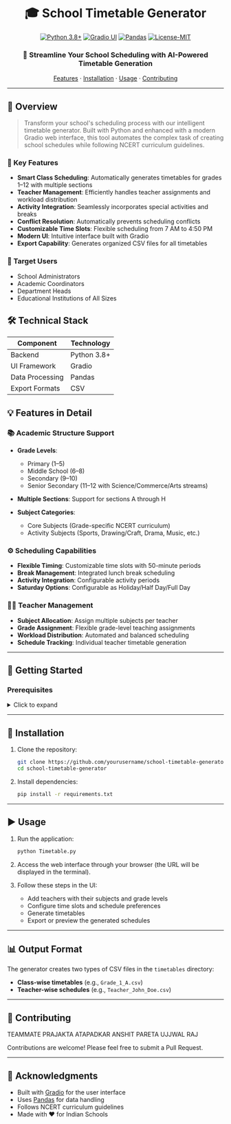 <div align="center">

# 🎓 School Timetable Generator

[![Python 3.8+](https://img.shields.io/badge/Python-3.8%2B-blue.svg)](https://www.python.org/downloads/)
[![Gradio UI](https://img.shields.io/badge/Gradio-UI-orange.svg)](https://gradio.app/)
[![Pandas](https://img.shields.io/badge/Pandas-Data-red.svg)](https://pandas.pydata.org/)
[![License-MIT](https://img.shields.io/badge/License-MIT-blue.svg)](LICENSE)

### 🚀 Streamline Your School Scheduling with AI-Powered Timetable Generation

[Features](#features-in-detail) · [Installation](#installation) · [Usage](#usage) · [Contributing](#contributing)

</div>

---

## 🌟 Overview

> Transform your school's scheduling process with our intelligent timetable generator. Built with Python and enhanced with a modern Gradio web interface, this tool automates the complex task of creating school schedules while following NCERT curriculum guidelines.

### 📝 Key Features

* **Smart Class Scheduling**: Automatically generates timetables for grades 1–12 with multiple sections
* **Teacher Management**: Efficiently handles teacher assignments and workload distribution
* **Activity Integration**: Seamlessly incorporates special activities and breaks
* **Conflict Resolution**: Automatically prevents scheduling conflicts
* **Customizable Time Slots**: Flexible scheduling from 7 AM to 4:50 PM
* **Modern UI**: Intuitive interface built with Gradio
* **Export Capability**: Generates organized CSV files for all timetables

### 🎯 Target Users

* School Administrators
* Academic Coordinators
* Department Heads
* Educational Institutions of All Sizes

## 🛠️ Technical Stack

| Component       | Technology  |
| --------------- | ----------- |
| Backend         | Python 3.8+ |
| UI Framework    | Gradio      |
| Data Processing | Pandas      |
| Export Formats  | CSV         |

## 💡 Features in Detail

### 📚 Academic Structure Support

* **Grade Levels**:

  * Primary (1–5)
  * Middle School (6–8)
  * Secondary (9–10)
  * Senior Secondary (11–12 with Science/Commerce/Arts streams)
* **Multiple Sections**: Support for sections A through H
* **Subject Categories**:

  * Core Subjects (Grade-specific NCERT curriculum)
  * Activity Subjects (Sports, Drawing/Craft, Drama, Music, etc.)

### ⚙️ Scheduling Capabilities

* **Flexible Timing**: Customizable time slots with 50-minute periods
* **Break Management**: Integrated lunch break scheduling
* **Activity Integration**: Configurable activity periods
* **Saturday Options**: Configurable as Holiday/Half Day/Full Day

### 👩‍🏫 Teacher Management

* **Subject Allocation**: Assign multiple subjects per teacher
* **Grade Assignment**: Flexible grade-level teaching assignments
* **Workload Distribution**: Automated and balanced scheduling
* **Schedule Tracking**: Individual teacher timetable generation

---

## 🚀 Getting Started

### Prerequisites

<details>
<summary>Click to expand</summary>

* Python 3.8 or higher
* Required Python packages:

  ```bash
  pip install pandas gradio
  ```

</details>

---

## 🔧 Installation

1. Clone the repository:

   ```bash
   git clone https://github.com/yourusername/school-timetable-generator.git
   cd school-timetable-generator
   ```

2. Install dependencies:

   ```bash
   pip install -r requirements.txt
   ```

---

## ▶️ Usage

1. Run the application:

   ```bash
   python Timetable.py
   ```

2. Access the web interface through your browser (the URL will be displayed in the terminal).

3. Follow these steps in the UI:

   * Add teachers with their subjects and grade levels
   * Configure time slots and schedule preferences
   * Generate timetables
   * Export or preview the generated schedules

---

## 📊 Output Format

The generator creates two types of CSV files in the `timetables` directory:

* **Class-wise timetables** (e.g., `Grade_1_A.csv`)
* **Teacher-wise schedules** (e.g., `Teacher_John_Doe.csv`)

---

## 🤝 Contributing
TEAMMATE 
PRAJAKTA ATAPADKAR
ANSHIT PARETA
UJJWAL RAJ 

Contributions are welcome! Please feel free to submit a Pull Request.

---

## 🙏 Acknowledgments

* Built with [Gradio](https://gradio.app/) for the user interface
* Uses [Pandas](https://pandas.pydata.org/) for data handling
* Follows NCERT curriculum guidelines
* Made with ❤️ for Indian Schools
